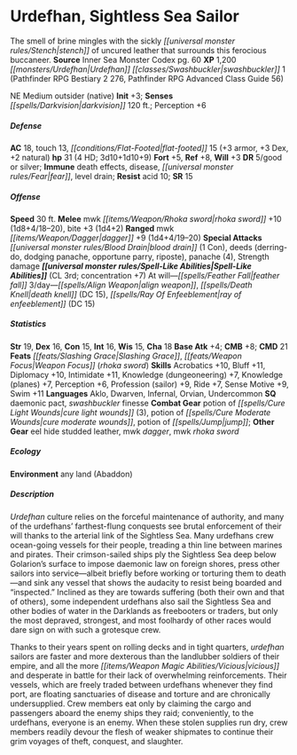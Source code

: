 ﻿---
cssclass: [monsters]
title1: Urdefhan, Sightless Sea Sailor
desc_short: The smell of brine mingles with the sickly stench of uncured leather that
  surrounds this ferocious buccaneer.
title2: Sightless Sea Sailor
CR: 4
sources:
- name: Inner Sea Monster Codex
  page: 60
  link: http://paizo.com/products/btpy9elc?Pathfinder-Campaign-Setting-Inner-Sea-Monster-Codex
XP: 1200
race: Urdefhan
classes:
- swashbuckler 1 (Pathfinder RPG Bestiary 2 276, Pathfinder RPG Advanced Class Guide
  56)
alignment: NE
size: Medium
type: outsider
subtypes:
- native
initiative:
  bonus: 3
senses:
  darkvision: 120
AC:
  AC: 18
  touch: 13
  flat_footed: 15
  components:
    armor: 3
    dex: 3
    natural: 2
HP:
  HP: 31
  long: 3d10+1d10+9
  HD: 4
saves:
  fort: 5
  ref: 8
  will: 3
DR:
- amount: 5
  weakness: good or silver
immunities:
- death effects
- disease
- fear
- level drain
resistances:
  acid: 10
SR: 15
speeds:
  base: 30
attacks:
  melee:
  - - text: mwk rhoka sword +10 (1d8+4/18-20)
      entries:
      - - damage: 1d8+4
          crit_range: 18-20
      attack: mwk rhoka sword
      bonus:
      - 10
    - text: bite +3 (1d4+2)
      entries:
      - - damage: 1d4+2
      attack: bite
      bonus:
      - 3
  ranged:
  - - text: mwk dagger +9 (1d4+4/19-20)
      entries:
      - - damage: 1d4+4
          crit_range: 19-20
      attack: mwk dagger
      bonus:
      - 9
  special:
  - blood drain (1 Con)
  - deeds (derring-do, dodging panache, opportune parry, riposte)
  - panache (4)
  - Strength damage
spell_like_abilities:
  entries:
  - name: feather fall
    source: default
    freq: At will
  - name: align weapon
    source: default
    freq: 3/day
  - name: death knell
    source: default
    freq: 3/day
    DC: 15
  - name: ray of enfeeblement
    source: default
    freq: 3/day
    DC: 15
  sources:
  - name: default
    CL: 3
    concentration: 7
ability_scores:
  STR: 19
  DEX: 16
  CON: 15
  INT: 16
  WIS: 15
  CHA: 18
BAB: 4
CMB: 8
CMD: 21
feats:
- superscripts:
  - ACG
  name: Slashing Grace
- name: Weapon Focus (rhoka sword)
skills:
  Acrobatics: 10
  Bluff: 11
  Diplomacy: 10
  Intimidate: 11
  Knowledge (dungeoneering): 7
  Knowledge (planes): 7
  Perception: 6
  Profession (sailor): 9
  Ride: 7
  Sense Motive: 9
  Swim: 11
languages:
- Aklo
- Dwarven
- Infernal
- Orvian
- Undercommon
special_qualities:
- daemonic pact
- swashbuckler finesse
gear:
  combat:
  - potion of cure light wounds (3)
  - potion of cure moderate wounds
  - potion of jump
  other:
  - eel hide studded leather
  - mwk dagger
  - mwk rhoka sword
ecology:
  environment: any land (Abaddon)
desc_long: |-
  Urdefhan culture relies on the forceful maintenance of authority, and many of the urdefhans' farthest-flung conquests see brutal enforcement of their will thanks to the arterial link of the Sightless Sea. Many urdefhans crew ocean-going vessels for their people, treading a thin line between marines and pirates. Their crimson-sailed ships ply the Sightless Sea deep below Golarion's surface to impose daemonic law on foreign shores, press other sailors into service-albeit briefly before working or torturing them to death-and sink any vessel that shows the audacity to resist being boarded and “inspected.” Inclined as they are towards suffering (both their own and that of others), some independent urdefhans also sail the Sightless Sea and other bodies of water in the Darklands as freebooters or traders, but only the most depraved, strongest, and most foolhardy of other races would dare sign on with such a grotesque crew.

  Thanks to their years spent on rolling decks and in tight quarters, urdefhan sailors are faster and more dexterous than the landlubber soldiers of their empire, and all the more vicious and desperate in battle for their lack of overwhelming reinforcements. Their vessels, which are freely traded between urdefhans whenever they find port, are floating sanctuaries of disease and torture and are chronically undersupplied. Crew members eat only by claiming the cargo and passengers aboard the enemy ships they raid; conveniently, to the urdefhans, everyone is an enemy. When these stolen supplies run dry, crew members readily devour the flesh of weaker shipmates to continue their grim voyages of theft, conquest, and slaughter.

---

# Urdefhan, Sightless Sea Sailor
The smell of brine mingles with the sickly _[[universal monster rules/Stench|stench]]_ of uncured leather that surrounds this ferocious buccaneer.
**Source** Inner Sea Monster Codex pg. 60
**XP** 1,200
_[[monsters/Urdefhan|Urdefhan]]_ _[[classes/Swashbuckler|swashbuckler]]_ 1 (Pathfinder RPG Bestiary 2 276, Pathfinder RPG Advanced Class Guide 56)

NE Medium outsider (native)
**Init** +3; **Senses** _[[spells/Darkvision|darkvision]]_ 120 ft.; Perception +6

##### Defense

**AC** 18, touch 13, _[[conditions/Flat-Footed|flat-footed]]_ 15 (+3 armor, +3 Dex, +2 natural)
**hp** 31 (4 HD; 3d10+1d10+9)
**Fort** +5, **Ref** +8, **Will** +3
**DR** 5/good or silver; **Immune** death effects, disease, _[[universal monster rules/Fear|fear]]_, level drain; **Resist** acid 10; **SR** 15

##### Offense
**Speed** 30 ft.
**Melee** mwk _[[items/Weapon/Rhoka sword|rhoka sword]]_ +10 (1d8+4/18–20), bite +3 (1d4+2)
**Ranged** mwk _[[items/Weapon/Dagger|dagger]]_ +9 (1d4+4/19–20)
**Special Attacks** _[[universal monster rules/Blood Drain|blood drain]]_ (1 Con), deeds (derring-do, dodging panache, opportune parry, riposte), panache (4), Strength damage
**_[[universal monster rules/Spell-Like Abilities|Spell-Like Abilities]]_** (CL 3rd; concentration +7)
At will—_[[spells/Feather Fall|feather fall]]_
3/day—_[[spells/Align Weapon|align weapon]]_, _[[spells/Death Knell|death knell]]_ (DC 15), _[[spells/Ray Of Enfeeblement|ray of enfeeblement]]_ (DC 15)

##### Statistics
**Str** 19, **Dex** 16, **Con** 15, **Int** 16, **Wis** 15, **Cha** 18
**Base Atk** +4; **CMB** +8; **CMD** 21
**Feats** _[[feats/Slashing Grace|Slashing Grace]]_, _[[feats/Weapon Focus|Weapon Focus]]_ (_rhoka sword_)
**Skills** Acrobatics +10, Bluff +11, Diplomacy +10, Intimidate +11, Knowledge (dungeoneering) +7, Knowledge (planes) +7, Perception +6, Profession (sailor) +9, Ride +7, Sense Motive +9, Swim +11
**Languages** Aklo, Dwarven, Infernal, Orvian, Undercommon
**SQ** daemonic pact, _swashbuckler_ finesse
**Combat Gear** potion of _[[spells/Cure Light Wounds|cure light wounds]]_ (3), potion of _[[spells/Cure Moderate Wounds|cure moderate wounds]]_, potion of _[[spells/Jump|jump]]_; **Other Gear** eel hide studded leather, mwk _dagger_, mwk _rhoka sword_

##### Ecology

**Environment** any land (Abaddon)

##### Description

_Urdefhan_ culture relies on the forceful maintenance of authority, and many of the urdefhans’ farthest-flung conquests see brutal enforcement of their will thanks to the arterial link of the Sightless Sea. Many urdefhans crew ocean-going vessels for their people, treading a thin line between marines and pirates. Their crimson-sailed ships ply the Sightless Sea deep below Golarion’s surface to impose daemonic law on foreign shores, press other sailors into service—albeit briefly before working or torturing them to death—and sink any vessel that shows the audacity to resist being boarded and “inspected.” Inclined as they are towards suffering (both their own and that of others), some independent urdefhans also sail the Sightless Sea and other bodies of water in the Darklands as freebooters or traders, but only the most depraved, strongest, and most foolhardy of other races would dare sign on with such a grotesque crew.

Thanks to their years spent on rolling decks and in tight quarters, _urdefhan_ sailors are faster and more dexterous than the landlubber soldiers of their empire, and all the more _[[items/Weapon Magic Abilities/Vicious|vicious]]_ and desperate in battle for their lack of overwhelming reinforcements. Their vessels, which are freely traded between urdefhans whenever they find port, are floating sanctuaries of disease and torture and are chronically undersupplied. Crew members eat only by claiming the cargo and passengers aboard the enemy ships they raid; conveniently, to the urdefhans, everyone is an enemy. When these stolen supplies run dry, crew members readily devour the flesh of weaker shipmates to continue their grim voyages of theft, conquest, and slaughter.